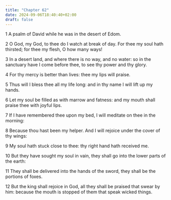 ```yaml
---
title: "Chapter 62"
date: 2024-09-06T18:40:40+02:00
draft: false
---
```




1 A psalm of David while he was in the desert of Edom.

2 O God, my God, to thee do I watch at break of day. For thee my soul hath thirsted; for thee my flesh, O how many ways!

3 In a desert land, and where there is no way, and no water: so in the sanctuary have I come before thee, to see thy power and thy glory.

4 For thy mercy is better than lives: thee my lips will praise.

5 Thus will I bless thee all my life long: and in thy name I will lift up my hands.

6 Let my soul be filled as with marrow and fatness: and my mouth shall praise thee with joyful lips.

7 If I have remembered thee upon my bed, I will meditate on thee in the morning:

8 Because thou hast been my helper. And I will rejoice under the cover of thy wings:

9 My soul hath stuck close to thee: thy right hand hath received me.

10 But they have sought my soul in vain, they shall go into the lower parts of the earth:

11 They shall be delivered into the hands of the sword, they shall be the portions of foxes.

12 But the king shall rejoice in God, all they shall be praised that swear by him: because the mouth is stopped of them that speak wicked things.

